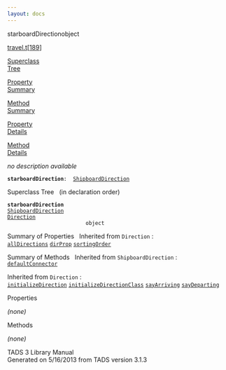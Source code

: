 ```yaml
---
layout: docs
---
```

<span class="title">starboardDirection</span><span class="type">object</span>

[travel.t](../file/travel.t.html)\[[189](../source/travel.t.html#189)\]

[Superclass  
Tree](#_SuperClassTree_)

[Property  
Summary](#_PropSummary_)

[Method  
Summary](#_MethodSummary_)

[Property  
Details](#_Properties_)

[Method  
Details](#_Methods_)



*no description available*

**`starboardDirection`**` :   `[`ShipboardDirection`](../object/ShipboardDirection.html)



<span id="_SuperClassTree_"></span>



<span class="hdln">Superclass Tree</span>   (in declaration order)



**`starboardDirection`**  
[`ShipboardDirection`](../object/ShipboardDirection.html)  
[`Direction`](../object/Direction.html)  
`                         object`  
<span id="_PropSummary_"></span>



<span class="hdln">Summary of Properties</span>  
Inherited from `Direction` :  
[`allDirections`](../object/Direction.html#allDirections) [`dirProp`](../object/Direction.html#dirProp) [`sortingOrder`](../object/Direction.html#sortingOrder)

<span id="_MethodSummary_"></span>



<span class="hdln">Summary of Methods</span>  
Inherited from `ShipboardDirection` :  
[`defaultConnector`](../object/ShipboardDirection.html#defaultConnector)

Inherited from `Direction` :  
[`initializeDirection`](../object/Direction.html#initializeDirection) [`initializeDirectionClass`](../object/Direction.html#initializeDirectionClass) [`sayArriving`](../object/Direction.html#sayArriving) [`sayDeparting`](../object/Direction.html#sayDeparting)

<span id="_Properties_"></span>



<span class="hdln">Properties</span>  



*(none)* <span id="_Methods_"></span>



<span class="hdln">Methods</span>  



*(none)*



TADS 3 Library Manual  
Generated on 5/16/2013 from TADS version 3.1.3


